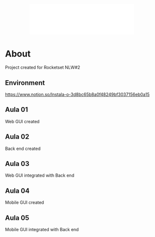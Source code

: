 <h1 align="center">
    <img alt="Proffy" src=".github/logo.svg" height="100px" />
</h1>

# About
Project created for Rocketset NLW#2

## Environment
https://www.notion.so/Instala-o-3d8bc65b8a0f48249bf3037156eb0a15

## Aula 01
Web GUI created

## Aula 02
Back end created

## Aula 03
Web GUI integrated with Back end

## Aula 04
Mobile GUI created

## Aula 05
Mobile GUI integrated with Back end